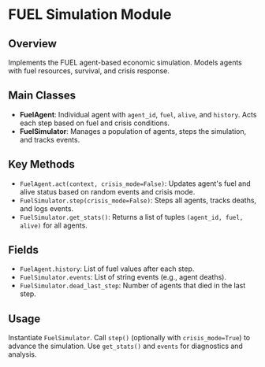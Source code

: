# FUEL Simulation Module

## Overview
Implements the FUEL agent-based economic simulation. Models agents with fuel resources, survival, and crisis response.

## Main Classes
- **FuelAgent**: Individual agent with `agent_id`, `fuel`, `alive`, and `history`. Acts each step based on fuel and crisis conditions.
- **FuelSimulator**: Manages a population of agents, steps the simulation, and tracks events.

## Key Methods
- `FuelAgent.act(context, crisis_mode=False)`: Updates agent's fuel and alive status based on random events and crisis mode.
- `FuelSimulator.step(crisis_mode=False)`: Steps all agents, tracks deaths, and logs events.
- `FuelSimulator.get_stats()`: Returns a list of tuples `(agent_id, fuel, alive)` for all agents.

## Fields
- `FuelAgent.history`: List of fuel values after each step.
- `FuelSimulator.events`: List of string events (e.g., agent deaths).
- `FuelSimulator.dead_last_step`: Number of agents that died in the last step.

## Usage
Instantiate `FuelSimulator`. Call `step()` (optionally with `crisis_mode=True`) to advance the simulation. Use `get_stats()` and `events` for diagnostics and analysis.
